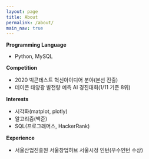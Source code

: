 ```yaml
---
layout: page
title: About
permalink: /about/
main_nav: true
---
```

**Programming Language**
- Python, MySQL

**Competition**
- 2020 빅콘테스트 혁신아이디어 분야(본선 진출)
- 데이콘 태양광 발전량 예측 AI 경진대회(1/11 기준 8위)

**Interests**
- 시각화(matplot, plotly)
- 알고리즘(백준)
- SQL(프로그래머스, HackerRank)

**Experience**
- 서울산업진흥원 서울창업허브 서울시정 인턴(우수인턴 수상)
